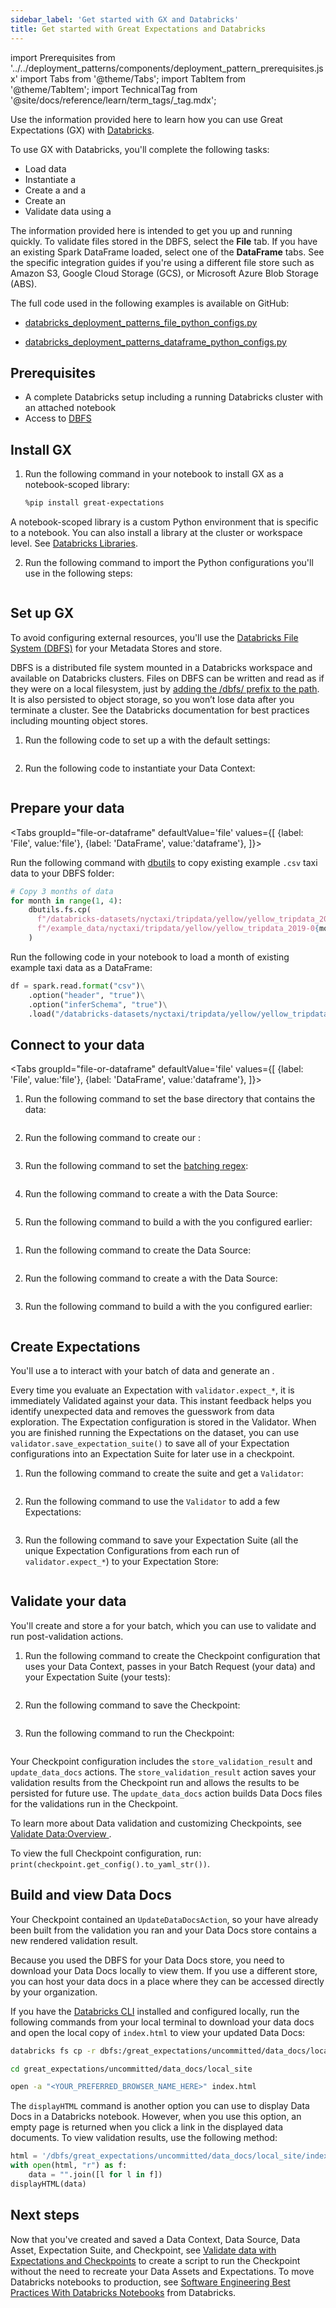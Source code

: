 ```yaml
---
sidebar_label: 'Get started with GX and Databricks'
title: Get started with Great Expectations and Databricks
---
```


import Prerequisites from '../../deployment_patterns/components/deployment_pattern_prerequisites.jsx'
import Tabs from '@theme/Tabs';
import TabItem from '@theme/TabItem';
import TechnicalTag from '@site/docs/reference/learn/term_tags/_tag.mdx';

Use the information provided here to learn how you can use Great Expectations (GX) with [Databricks](https://databricks.com/).

To use GX with Databricks, you'll complete the following tasks:

- Load data
- Instantiate a <TechnicalTag tag="data_context" text="Data Context" />
- Create a <TechnicalTag tag="datasource" text="Data Source" /> and a <TechnicalTag tag="data_asset" text="Data Asset" />
- Create an <TechnicalTag tag="expectation_suite" text="Expectation Suite" />
- Validate data using a <TechnicalTag tag="checkpoint" text="Checkpoint" />

The information provided here is intended to get you up and running quickly. To validate files stored in the DBFS, select the **File** tab. If you have an existing Spark DataFrame loaded, select one of the **DataFrame** tabs. See the specific integration guides if you're using a different file store such as Amazon S3, Google Cloud Storage (GCS), or Microsoft Azure Blob Storage (ABS).

The full code used in the following examples is available on GitHub:

- [databricks_deployment_patterns_file_python_configs.py](https://github.com/great-expectations/great_expectations/blob/develop/tests/integration/docusaurus/deployment_patterns/databricks_deployment_patterns_file_python_configs.py)

- [databricks_deployment_patterns_dataframe_python_configs.py](https://github.com/great-expectations/great_expectations/blob/develop/tests/integration/docusaurus/deployment_patterns/databricks_deployment_patterns_dataframe_python_configs.py)

## Prerequisites

<Prerequisites>

- A complete Databricks setup including a running Databricks cluster with an attached notebook
- Access to [DBFS](https://docs.databricks.com/dbfs/index.html)

</Prerequisites>


## Install GX

1. Run the following command in your notebook to install GX as a notebook-scoped library:

    ```bash
    %pip install great-expectations
    ```

  A notebook-scoped library is a custom Python environment that is specific to a notebook. You can also install a library at the cluster or workspace level. See [Databricks Libraries](https://docs.databricks.com/data/databricks-file-system.html).

2. Run the following command to import the Python configurations you'll use in the following steps:

  ```python name="tests/integration/docusaurus/deployment_patterns/databricks_deployment_patterns_file_python_configs.py imports"
  ```

## Set up GX

To avoid configuring external resources, you'll use the [Databricks File System (DBFS)](https://docs.databricks.com/data/databricks-file-system.html) for your Metadata Stores and <TechnicalTag tag="data_docs" text="Data Docs"/> store.

DBFS is a distributed file system mounted in a Databricks workspace and available on Databricks clusters. Files on DBFS can be written and read as if they were on a local filesystem, just by <a href="https://docs.databricks.com/data/databricks-file-system.html#local-file-apis">adding the /dbfs/ prefix to the path</a>. It is also persisted to object storage, so you won’t lose data after you terminate a cluster. See the Databricks documentation for best practices including mounting object stores.

1. Run the following code to set up a <TechnicalTag tag="data_context" text="Data Context"/> with the default settings:

  ```python name="tests/integration/docusaurus/deployment_patterns/databricks_deployment_patterns_file_python_configs.py choose context_root_dir"
  ```
2. Run the following code to instantiate your Data Context:

  ```python name="tests/integration/docusaurus/deployment_patterns/databricks_deployment_patterns_file_python_configs.py set up context"
  ```

## Prepare your data

<Tabs
  groupId="file-or-dataframe"
  defaultValue='file'
  values={[
  {label: 'File', value:'file'},
  {label: 'DataFrame', value:'dataframe'},
  ]}>
  <TabItem value="file">

Run the following command with [dbutils](https://docs.databricks.com/dev-tools/databricks-utils.html) to copy existing example `.csv` taxi data to your DBFS folder:

```python
# Copy 3 months of data
for month in range(1, 4):
    dbutils.fs.cp(
      f"/databricks-datasets/nyctaxi/tripdata/yellow/yellow_tripdata_2019-0{month}.csv.gz",
      f"/example_data/nyctaxi/tripdata/yellow/yellow_tripdata_2019-0{month}.csv.gz"
    )
```

  </TabItem>

  <TabItem value="dataframe">

Run the following code in your notebook to load a month of existing example taxi data as a DataFrame:

```python
df = spark.read.format("csv")\
    .option("header", "true")\
    .option("inferSchema", "true")\
    .load("/databricks-datasets/nyctaxi/tripdata/yellow/yellow_tripdata_2019-01.csv.gz")
```

  </TabItem>
</Tabs>

## Connect to your data

<Tabs
  groupId="file-or-dataframe"
  defaultValue='file'
  values={[
  {label: 'File', value:'file'},
  {label: 'DataFrame', value:'dataframe'},
  ]}>
<TabItem value="file">

1. Run the following command to set the base directory that contains the data:

  ```python name="tests/integration/docusaurus/deployment_patterns/databricks_deployment_patterns_file_python_configs.py choose base directory"
  ```

2. Run the following command to create our <TechnicalTag tag="datasource" text="Data Source" />:

  ```python name="tests/integration/docusaurus/deployment_patterns/databricks_deployment_patterns_file_python_configs.py add datasource"
  ```

3. Run the following command to set the [batching regex](https://docs.greatexpectations.io/docs/oss/guides/connecting_to_your_data/fluent/data_assets/how_to_organize_batches_in_a_file_based_data_asset/#create-a-batching_regex):

  ```python name="tests/integration/docusaurus/deployment_patterns/databricks_deployment_patterns_file_python_configs.py choose batching regex"
  ```

4. Run the following command to create a <TechnicalTag tag="data_asset" text="Data Asset" /> with the Data Source:

  ```python name="tests/integration/docusaurus/deployment_patterns/databricks_deployment_patterns_file_python_configs.py add data asset"
  ```

5. Run the following command to build a <TechnicalTag tag="batch_request" text="Batch Request" /> with the <TechnicalTag tag="data_asset" text="Data Asset" /> you configured earlier:

  ```python name="tests/integration/docusaurus/deployment_patterns/databricks_deployment_patterns_file_python_configs.py build batch request"
  ```

</TabItem>
<TabItem value="dataframe">

1. Run the following command to create the Data Source:

  ```python name="tests/integration/docusaurus/deployment_patterns/databricks_deployment_patterns_dataframe_python_configs.py add datasource"
  ```

2. Run the following command to create a <TechnicalTag tag="data_asset" text="Data Asset" /> with the Data Source:

  ```python name="tests/integration/docusaurus/deployment_patterns/databricks_deployment_patterns_dataframe_python_configs.py add data asset"
  ```

3. Run the following command to build a <TechnicalTag tag="batch_request" text="Batch Request" /> with the <TechnicalTag tag="data_asset" text="Data Asset" /> you configured earlier:

  ```python name="tests/integration/docusaurus/deployment_patterns/databricks_deployment_patterns_dataframe_python_configs.py build batch request"
  ```

</TabItem>
</Tabs>

## Create Expectations

You'll use a <TechnicalTag tag="validator" text="Validator" /> to interact with your batch of data and generate an <TechnicalTag tag="expectation_suite" text="Expectation Suite" />.

Every time you evaluate an Expectation with `validator.expect_*`, it is immediately Validated against your data. This instant feedback helps you identify unexpected data and removes the guesswork from data exploration. The Expectation configuration is stored in the Validator. When you are finished running the Expectations on the dataset, you can use `validator.save_expectation_suite()` to save all of your Expectation configurations into an Expectation Suite for later use in a checkpoint.

1. Run the following command to create the suite and get a `Validator`:

  ```python name="tests/integration/docusaurus/deployment_patterns/databricks_deployment_patterns_dataframe_python_configs.py get validator"
  ```

2. Run the following command to use the `Validator` to add a few Expectations:

  ```python name="tests/integration/docusaurus/deployment_patterns/databricks_deployment_patterns_dataframe_python_configs.py add expectations"
  ```

3. Run the following command to save your Expectation Suite (all the unique Expectation Configurations from each run of `validator.expect_*`) to your Expectation Store:

  ```python name="tests/integration/docusaurus/deployment_patterns/databricks_deployment_patterns_dataframe_python_configs.py save suite"
  ```

## Validate your data

You'll create and store a <TechnicalTag tag="checkpoint" text="Checkpoint"/> for your batch, which you can use to validate and run post-validation actions.

1. Run the following command to create the Checkpoint configuration that uses your Data Context, passes in your Batch Request (your data) and your Expectation Suite (your tests):

  ```python name="tests/integration/docusaurus/deployment_patterns/databricks_deployment_patterns_file_python_configs.py checkpoint config"
  ```

2. Run the following command to save the Checkpoint:

  ```python name="tests/integration/docusaurus/deployment_patterns/databricks_deployment_patterns_file_python_configs.py add checkpoint config"
  ```

3. Run the following command to run the Checkpoint:

  ```python name="tests/integration/docusaurus/deployment_patterns/databricks_deployment_patterns_file_python_configs.py run checkpoint"
  ```

  Your Checkpoint configuration includes the `store_validation_result` and `update_data_docs` actions. The `store_validation_result` action saves your validation results from the Checkpoint run and allows the results to be persisted for future use. The  `update_data_docs` action builds Data Docs files for the validations run in the Checkpoint.

  To learn more about Data validation and customizing Checkpoints, see [Validate Data:Overview ](https://docs.greatexpectations.io/docs/oss/guides/validation/validate_data_overview).

  To view the full Checkpoint configuration, run: `print(checkpoint.get_config().to_yaml_str())`.

## Build and view Data Docs

Your Checkpoint contained an `UpdateDataDocsAction`, so your <TechnicalTag tag="data_docs" text="Data Docs" /> have already been built from the validation you ran and your Data Docs store contains a new rendered validation result.

Because you used the DBFS for your Data Docs store, you need to download your Data Docs locally to view them. If you use a different store, you can host your data docs in a place where they can be accessed directly by your organization. 

If you have the [Databricks CLI](https://docs.databricks.com/dev-tools/cli/index.html) installed and configured locally, run the following commands from your local terminal to download your data docs and open the local copy of `index.html` to view your updated Data Docs:

```bash
databricks fs cp -r dbfs:/great_expectations/uncommitted/data_docs/local_site/ great_expectations/uncommitted/data_docs/local_site/

cd great_expectations/uncommitted/data_docs/local_site

open -a "<YOUR_PREFERRED_BROWSER_NAME_HERE>" index.html
```

The `displayHTML` command is another option you can use to display Data Docs in a Databricks notebook. However, when you use this option, an empty page is returned when you click a link in the displayed data documents. To view validation results, use the following method:

```python 
html = '/dbfs/great_expectations/uncommitted/data_docs/local_site/index.html'
with open(html, "r") as f:
    data = "".join([l for l in f])
displayHTML(data)
```

## Next steps

Now that you've created and saved a Data Context, Data Source, Data Asset, Expectation Suite, and Checkpoint, see [Validate data with Expectations and Checkpoints](https://docs.greatexpectations.io/docs/oss/guides/validation/checkpoints/how_to_pass_an_in_memory_dataframe_to_a_checkpoint) 
to create a script to run the Checkpoint without the need to recreate your Data Assets and Expectations. To move Databricks notebooks to production, see [Software Engineering Best Practices With Databricks Notebooks](https://www.databricks.com/blog/2022/06/25/software-engineering-best-practices-with-databricks-notebooks.html) from Databricks.
